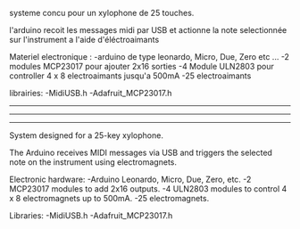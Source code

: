 systeme concu pour un xylophone de 25 touches.

l'arduino recoit les messages midi par USB et actionne la note selectionnée sur l'instrument a l'aide d'éléctroaimants

Materiel electronique :
-arduino de type leonardo, Micro, Due, Zero etc ...
-2 modules MCP23017 pour ajouter 2x16 sorties
-4 Module ULN2803 pour controller 4 x 8 electroaimants jusqu'a 500mA
-25 electroaimants

librairies:
-MidiUSB.h
-Adafruit_MCP23017.h

--------------------------------------------------------------------------------------------------------
******************************************************************************************************
--------------------------------------------------------------------------------------------------------

System designed for a 25-key xylophone.

The Arduino receives MIDI messages via USB and triggers the selected note on the instrument using electromagnets.

Electronic hardware:
-Arduino Leonardo, Micro, Due, Zero, etc.
-2 MCP23017 modules to add 2x16 outputs.
-4 ULN2803 modules to control 4 x 8 electromagnets up to 500mA.
-25 electromagnets.

Libraries:
-MidiUSB.h
-Adafruit_MCP23017.h
